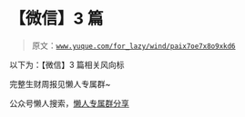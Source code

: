 # 【微信】3 篇

> 原文：[`www.yuque.com/for_lazy/wind/paix7oe7x8o9xkd6`](https://www.yuque.com/for_lazy/wind/paix7oe7x8o9xkd6)

以下为：【微信】3 篇相关风向标

完整生财周报见懒人专属群~

公众号懒人搜索，[懒人专属群分享](https://lazybook.fun/#/blog/group)
